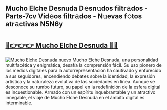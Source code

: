 ## Mucho Elche Desnuda D𝚎sn𝚞dos filtr𝚊dos - Parts-7cv Vid𝚎os filtr𝚊dos - N𝚞evas f𝚘tos atr𝚊ctivas N5N6y

# <h2><a href="http://mb9d2sn.tromn.icu/?c=Mucho+Elche+Desnuda">🔗👉👉👉 Mucho Elche Desnuda 🔗🔗</a></h2>

[![Mucho Elche Desnuda nuevo](https://i.imgur.com/pEAQMta.gif)](http://mb9d2sn.tromn.icu/?c=Mucho+Elche+Desnuda)
Mucho Elche Desnuda, una personalidad multifacética y enigmática, desafía la comprensión fácil. Su uso pionero de los medios digitales para la autorrepresentación ha cautivado y enfurecido a sus seguidores, encendiendo debates sobre la identidad, la expresión artística y la naturaleza evolutiva de las sociedades en línea. Aunque se desconoce su rumbo futuro, su papel en la redefinición de la esfera digital es incuestionable. Armado con un espíritu inquebrantable y un atractivo innegable, el viaje de Mucho Elche Desnuda en el ámbito digital es interminable.
